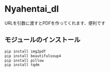 # Nyahentai_dl
URLを引数に渡すとPDFを作ってくれます、便利です

## モジュールのインストール

```r
pip install img2pdf
pip install beautifulsoup4
pip install pillow
pip install tqdm
```

